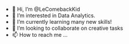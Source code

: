 - 👋 Hi, I’m @LeComebackKid
- 👀 I’m interested in Data Analytics.
- 🌱 I’m currently learning many new skills! 
- 💞️ I’m looking to collaborate on creative tasks
- 📫 How to reach me ...

<!---
LeComebackKid/LeComebackKid is a ✨ special ✨ repository because its `README.md` (this file) appears on your GitHub profile.
You can click the Preview link to take a look at your changes.
--->
